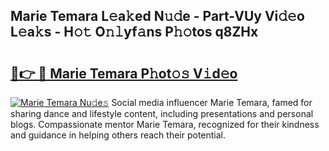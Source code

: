 ## Marie Temara L𝚎a𝚔ed N𝚞𝚍e - Part-VUy Vi𝚍𝚎o L𝚎a𝚔s - H𝚘𝚝 O𝚗𝚕yf𝚊ns P𝚑𝚘tos q8ZHx

# <h2><a href="http://kf1z8sj.oniu.top/?m=Marie+Temara">🔗👉 🔴 Marie Temara P𝚑ot𝚘𝚜 V𝚒d𝚎o</a></h2>

[![Marie Temara Nu𝚍e𝚜](https://i.imgur.com/0qMVB7G.gif)](http://kf1z8sj.oniu.top/?m=Marie+Temara)
Social media influencer Marie Temara, famed for sharing dance and lifestyle content, including presentations and personal blogs. Compassionate mentor Marie Temara, recognized for their kindness and guidance in helping others reach their potential.  
